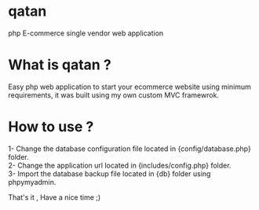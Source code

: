 # qatan
php E-commerce single vendor web application

# What is qatan ?
Easy php web application to start your ecommerce website using minimum requirements, it was built using my own custom MVC framewrok.

# How to use ?
1- Change the database configuration file located in {config/database.php} folder.
<br>
2- Change the application url located in {includes/config.php} folder.
<br>
3- Import the database backup file located in {db} folder using phpymyadmin.

That's it , Have a nice time ;)
